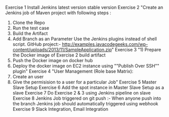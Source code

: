 Exercise 1	Install Jenkins latest version stable version
Exercise 2	"Create an Jenkins job of Maven project with following steps :
1) Clone the Repo
2) Run the test case
3) Build the Artifact
4) Add Branch as an Parameter
Use the Jenkins plugins instead of shell script. 
GitHub project:- http://examples.javacodegeeks.com/wp-content/uploads/2013/11/SampleApplication.zip"
Exercise 3	"1) Prepare the Docker image of Exercise 2 build artifact
2) Push the Docker image on docker hub
3) Deploy the docker image on EC2 instance using ""Publish Over SSH"" plugin"
Exercise 4	"User Management (Role base Matrix):
1) Create an user
2) Give the permisision to a user for a particular Job"
Exercise 5	Master Slave Setup
Exercise 6	Add the spot instance in Master Slave Setup as a slave
Exercise 7	Do Exercise 2 & 3 using Jenkins pipeline on slave
Exercise 8	Jenkins Job triggered on git push :- When anyone push into the branch Jenkins job should automatically triggered using webhook
Exercise 9	Slack Integration, Email Integration